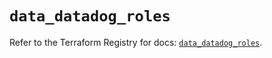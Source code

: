 # `data_datadog_roles`

Refer to the Terraform Registry for docs: [`data_datadog_roles`](https://registry.terraform.io/providers/datadog/datadog/3.66.0/docs/data-sources/roles).
